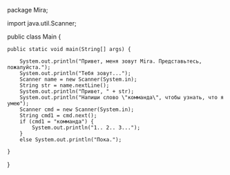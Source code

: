 package Mira;

import java.util.Scanner;

public class Main {

    public static void main(String[] args) {

        System.out.println("Привет, меня зовут Mira. Представьтесь, пожалуйста.");
        System.out.println("Тебя зовут...");
        Scanner name = new Scanner(System.in);
        String str = name.nextLine();
        System.out.println("Привет, " + str);
        System.out.println("Напиши слово \"комманда\", чтобы узнать, что я умею");
        Scanner cmd = new Scanner(System.in);
        String cmd1 = cmd.next();
        if (cmd1 = "комманда") {
            System.out.println("1.. 2.. 3...");
        }
        else System.out.println("Пока.");

    }
}

